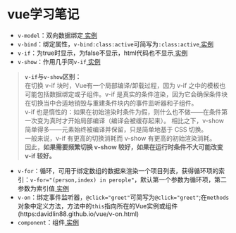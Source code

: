 # vue学习笔记
* `v-model`：双向数据绑定[ 实例](https:davidlin88.github.io/vue/v-model.html)
* `v-bind`：绑定属性，`v-bind:class:active`可简写为`:class:active`[ 实例](https:davidlin88.github.io/vue/v-bind.html)
* `v-if`：为true时显示，为false不显示，html代码也不显示[ 实例](https:davidlin88.github.io/vue/v-if.html)
* `v-show`：作用几乎同`v-if`[ 实例](https:davidlin88.github.io/vue/v-show.html)
> **`v-if`与`v-show`区别：**<br/>
  在切换 v-if 块时，Vue有一个局部编译/卸载过程，因为 v-if 之中的模板也可能包括数据绑定或子组件。v-if 是真实的条件渲染，因为它会确保条件块在切换当中合适地销毁与重建条件块内的事件监听器和子组件。<br>
v-if 也是惰性的：如果在初始渲染时条件为假，则什么也不做——在条件第一次变为真时才开始局部编译（编译会被缓存起来）。
 相比之下，v-show 简单得多——元素始终被编译并保留，只是简单地基于 CSS 切换。<br>
 一般来说，v-if 有更高的切换消耗而 v-show 有更高的初始渲染消耗。<br>因此，**如果需要频繁切换 v-show 较好，如果在运行时条件不大可能改变 v-if 较好。**
 * `v-for`：循环，可用于绑定数组的数据来渲染一个项目列表，获得循环项的索引：`v-for="(person,index) in perople"`，默认第一个参数为循环项，第二参数为索引值[ 实例](https:davidlin88.github.io/vue/v-for.html)
 * `v-on`：绑定事件监听器，`@click="greet"`可简写为`@click="greet"`;在`methods`对象中定义方法，方法中的`this`指向所在的Vue实例或组件(https:davidlin88.github.io/vue/v-on.html)
 * `component`：组件[ 实例](https:davidlin88.github.io/vue/组件.html)
 
 
